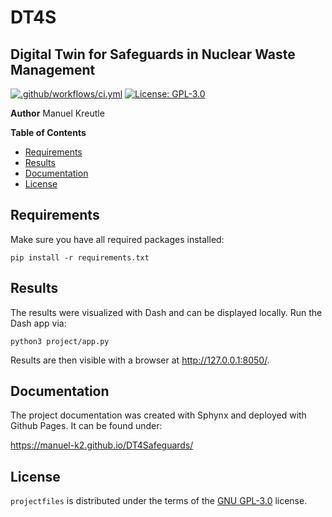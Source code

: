 # DT4S
## Digital Twin for Safeguards in Nuclear Waste Management

[![.github/workflows/ci.yml](https://github.com/manuel-k2/projectfiles/actions/workflows/ci.yml/badge.svg)](https://github.com/manuel-k2/projectfiles/actions/workflows/ci.yml) [![License: GPL-3.0](https://img.shields.io/badge/License-GPL3.0-yellow.svg)](https://www.gnu.org/licenses/gpl-3.0.en.html)


**Author**
Manuel Kreutle

**Table of Contents**

- [Requirements](#requirements)
- [Results](#results)
- [Documentation](#documentation)
- [License](#license)

## Requirements

Make sure you have all required packages installed:

`pip install -r requirements.txt`

## Results

The results were visualized with Dash and can be displayed locally. Run the Dash app via:

`python3 project/app.py`

Results are then visible with a browser at http://127.0.0.1:8050/.

## Documentation

The project documentation was created with Sphynx and deployed with Github Pages. It can be found under:

https://manuel-k2.github.io/DT4Safeguards/

## License

`projectfiles` is distributed under the terms of the [GNU GPL-3.0](https://www.gnu.org/licenses/gpl-3.0.en.html) license.
